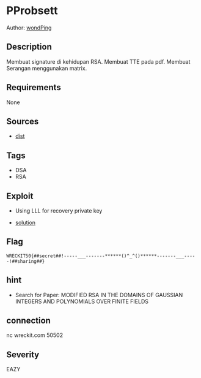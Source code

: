# PProbsett

Author: [wondPing](https://github.com/fixxall)

## Description

Membuat signature di kehidupan RSA.
Membuat TTE pada pdf.
Membuat Serangan menggunakan matrix.

## Requirements

None

## Sources

- [dist](./dist)

## Tags

- DSA
- RSA

## Exploit

- Using LLL for recovery private key

- [solution](./solution)

## Flag

```text
WRECKIT50{##secret##!-----___-------******()^_^()******-------___-----!##sharing##}
```

## hint

- Search for Paper: MODIFIED RSA IN THE DOMAINS OF GAUSSIAN INTEGERS AND POLYNOMIALS OVER FINITE FIELDS

## connection

nc wreckit.com 50502

## Severity

EAZY
